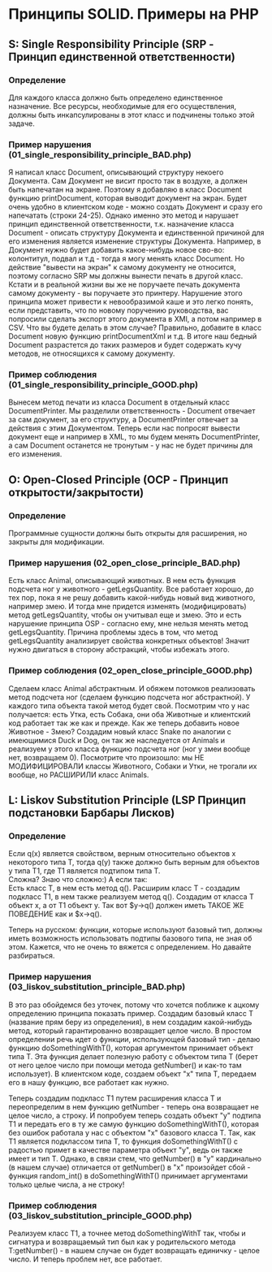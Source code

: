 # Принципы SOLID. Примеры на PHP

## S: Single Responsibility Principle (SRP - Принцип единственной ответственности)

### Определение

Для каждого класса должно быть определено единственное назначение. Все ресурсы, необходимые для его осуществления, должны быть инкапсулированы в этот класс и подчинены только этой задаче.

### Пример нарушения (01_single_responsibility_principle_BAD.php)

Я написал класс Document, описывающий структуру некоего Документа. Сам Документ не висит просто так в воздухе, а должен быть напечатан на экране. Поэтому я добавляю в класс Document функцию printDocument, которая выводит документ на экран. Будет очень удобно в клиентском коде - можно создать Документ и сразу его напечатать (строки 24-25). Однако именно это метод и нарушает принцип единственной ответственности, т.к. назначение класса Document - описать структуру Документа и единственной причиной для его изменения является изменение структуры Документа. Например, в Документ нужно будет добавить какое-нибудь новое сво-во: колонтитул, подвал и т.д - тогда я могу менять класс Document. Но действие "вывести на экран" к самому документу не относится, поэтому согласно SRP мы должны вынести печать в другой класс. Кстати и в реальной жизни вы же не поручаете печать документа самому документу - вы поручаете это принтеру. Нарушение этого принципа может привести к невообразимой каше и это легко понять, если представить, что по новому поручению руководства, вас попросили сделать экспорт этого документа в XMl, а потом например в CSV. Что вы будете делать в этом случае? Правильно, добавите в класс Document новую функцию printDocumentXml и т.д. В итоге наш бедный Document разрастется до таких размеров и будет содержать кучу методов, не относящихся к самому документу.

### Пример соблюдения (01_single_responsibility_principle_GOOD.php)

Вынесем метод печати из класса Document в отдельный класс DocumentPrinter. Мы разделили ответственность - Document отвечает за сам документ, за его структуру, а DocumentPrinter отвечает за действия с этим Документом. Теперь если нас попросят вывести документ еще и например в XML, то мы будем менять DocumentPrinter, а сам Document останется не тронутым - у нас не будет причины для его изменения.

## O: Open-Closed Principle (OCP - Принцип открытости/закрытости)

### Определение
Программные сущности должны быть открыты для расширения, но закрыты для модификации.

### Пример нарушения (02_open_close_principle_BAD.php)
Есть класс Animal, описывающий животных. В нем есть функция подсчета ног у животного - getLegsQuantity. Все работает хорошо, до тех пор, пока я не решу добавить какой-нибудь новый вид животного, например змею. И тогда мне придется изменять (модифицировать) метод getLegsQuantity, чтобы он учитывал еще и змею. Это и есть нарушение принципа OSP - согласно ему, мне нельзя менять метод getLegsQuantity. Причина проблемы здесь в том, что метод getLegsQuantity анализирует свойства конкретных объектов! Значит нужно двигаться в сторону абстракций, чтобы избежать этого.

### Пример соблюдения (02_open_close_principle_GOOD.php)

Сделаем класс Animal абстрактным. И обяжем потомков реализовать метод подсчета ног (сделаем функцию подсчета ног абстрактной). У каждого типа объекта такой метод будет свой. Посмотрим что у нас получается: есть Утка, есть Собака, они оба Животные и клиентский код работает так же как и прежде. Как же теперь добавить новое Животное - Змею? Создадим новый класс Snake по аналогии с имеющимися Duck и Dog, он так же наследуется от Animals и реализуем у этого класса функцию подсчета ног (ног у змеи вообще нет, возвращаем 0). Посмотрите что произошло: мы НЕ МОДИФИЦИРОВАЛИ классы Животного, Собаки и Утки, не трогали их вообще, но РАСШИРИЛИ класс Animals.

## L: Liskov Substitution Principle (LSP Принцип подстановки Барбары Лисков)

### Определение 
Если q(x) является свойством, верным относительно объектов x некоторого типа T, тогда q(y) также должно быть верным для объектов y типа T1, где T1 является подтипом типа T.  
Сложна? Знаю что сложно:) А если так:  
Есть класс Т, в нем есть метод q(). Расширим класс Т - создадим подкласс Т1, в нем также реализуем метод q(). Создадим от класса Т объект x, а от T1 объект y. Так вот $y->q() должен иметь ТАКОЕ ЖЕ ПОВЕДЕНИЕ как и $x->q(). 

Теперь на русском: функции, которые используют базовый тип, должны иметь возможность использовать подтипы базового типа, не зная об этом. Кажется, что не очень то вяжется с определением. Но давайте разбираться.

### Пример нарушения (03_liskov_substitution_principle_BAD.php) 

В это раз обойдемся без уточек, потому что хочется поближе к ацкому определению принципа показать пример. Создадим базовый класс Т (название прям беру из определения), в нем создадим какой-нибудь метод, который гарантированно возвращает целое число. В простом определении речь идет о функции, использующей базовый тип - делаю функцию doSomethingWithT(), которая аргументом принимает объект типа Т. Эта функция делает полезную работу с объектом типа Т (берет от него целое число при помощи метода getNumber() и как-то там использует). В клиентском коде, создаем объект "x" типа Т, передаем его в нашу функцию, все работает как нужно.

Теперь создадим подкласс T1 путем расширения класса Т и переопределим в нем функцию getNumber - теперь она возвращает не целое число, а строку. И попробуем теперь создать объект "у" подтипа Т1 и передать его в ту же самую функцию doSomethingWithT(), которая без ошибок работала у нас с объектом "x" базового класса Т. Так, как T1 является подклассом типа Т, то функция doSomethingWithT() с радостью примет в качестве параметра объект "у", ведь он также имеет и тип Т. Однако, в связи стем, что getNumber() в "у" кардинально (в нашем случае) отличается от getNumber() в "х" произойдет сбой - функция random_int() в doSomethingWithT() принимает аргументами только целые числа, а не строку!


### Пример соблюдения (03_liskov_substitution_principle_GOOD.php) 

Реализуем класс T1, а точнее метод doSomethingWithT так, чтобы и сигнатура и возвращаемый тип был как у родительского метода T:getNumber() - в нашем случае он будет возвращать единичку - целое число. И теперь проблем нет, все работает.

